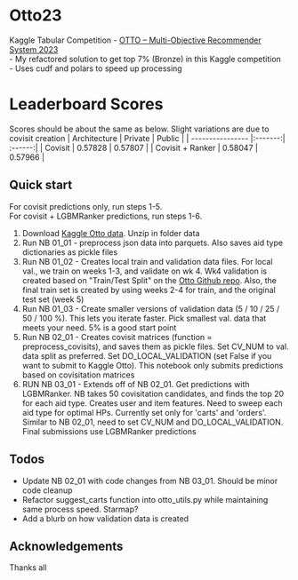 # Otto23
Kaggle Tabular Competition - [OTTO – Multi-Objective Recommender System 2023](https://www.kaggle.com/competitions/otto-recommender-system/overview)
<br> - My refactored solution to get top 7% (Bronze) in this Kaggle competition
<br> - Uses cudf and polars to speed up processing

# Leaderboard Scores
Scores should be about the same as below. Slight variations are due to covisit creation
| Architecture     | Private | Public  |
| ---------------- |:-------:| :------:|
| Covisit          | 0.57828 | 0.57807 |
| Covisit + Ranker | 0.58047 | 0.57966 |

## Quick start
For covisit predictions only, run steps 1-5.
<br> For covisit + LGBMRanker predictions, run steps 1-6.
1) Download [Kaggle Otto data](https://www.kaggle.com/competitions/otto-recommender-system/data). Unzip in folder data
2) Run NB 01_01 - preprocess json data into parquets. Also saves aid type dictionaries as pickle files
3) Run NB 01_02 - Creates local train and validation data files. For local val., we train on weeks 1-3, and validate on wk 4. Wk4 validation is created based on "Train/Test Split" on the [Otto Github repo](https://github.com/otto-de/recsys-dataset). Also, the final train set is created by using weeks 2-4 for train, and the original test set (week 5)
4) Run NB 01_03 - Create smaller versions of validation data (5 / 10 / 25 / 50 / 100 %). This lets you iterate faster. Pick smallest val. data that meets your need. 5% is a good start point
5) Run NB 02_01 - Creates covisit matrices (function = preprocess_covisits), and saves them as pickle files. Set CV_NUM to val. data split as preferred. Set DO_LOCAL_VALIDATION (set False if you want to submit to Kaggle Otto). This notebook only submits predictions based on covisitation matrices
6) RUN NB 03_01 - Extends off of NB 02_01. Get predictions with LGBMRanker. NB takes 50 covisitation candidates, and finds the top 20 for each aid type. Creates user and item features. Need to sweep each aid type for optimal HPs. Currently set only for 'carts' and 'orders'. Similar to NB 02_01, need to set CV_NUM and DO_LOCAL_VALIDATION. Final submissions use LGBMRanker predictions

## Todos
- Update NB 02_01 with code changes from NB 03_01. Should be minor code cleanup
- Refactor suggest_carts function into otto_utils.py while maintaining same process speed. Starmap?
- Add a blurb on how validation data is created

## Acknowledgements
Thanks all
